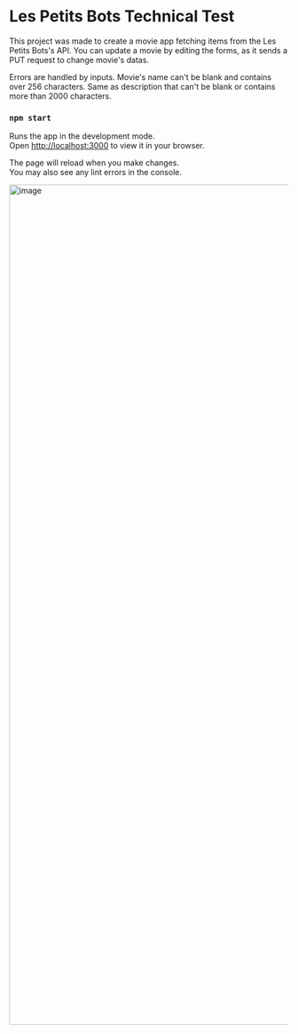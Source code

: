 # Les Petits Bots Technical Test

This project was made to create a movie app fetching items from the Les Petits Bots's API. You can update a movie by editing the forms, as it sends a PUT request to change movie's datas.

Errors are handled by inputs. Movie's name can't be blank and contains over 256 characters. Same as description that can't be blank or contains more than 2000 characters.

### `npm start`

Runs the app in the development mode.\
Open [http://localhost:3000](http://localhost:3000) to view it in your browser.

The page will reload when you make changes.\
You may also see any lint errors in the console.

<img width="1512" alt="image" src="https://user-images.githubusercontent.com/91204591/164407537-80adb870-8f44-4b7a-bf1f-f43c7818ebee.png">
